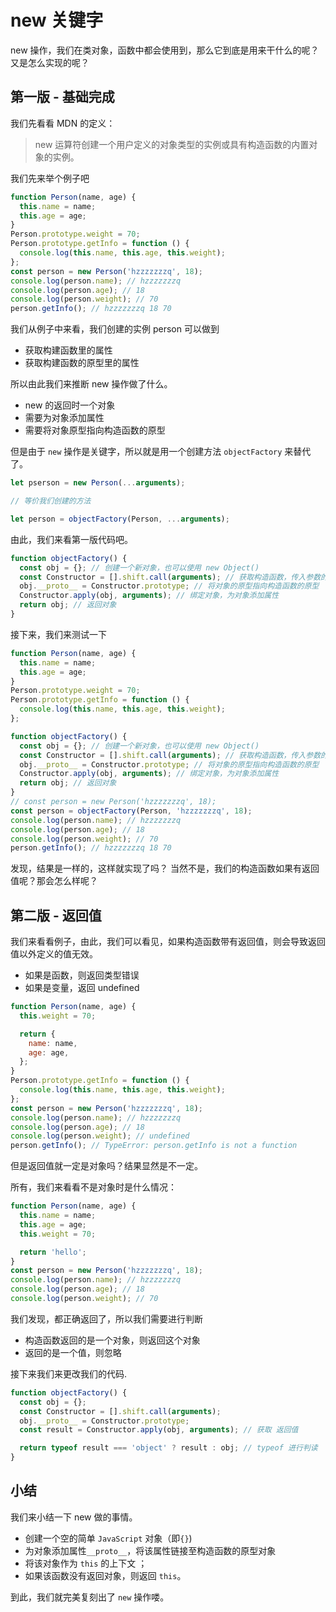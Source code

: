 # new 关键字

new 操作，我们在类对象，函数中都会使用到，那么它到底是用来干什么的呢？又是怎么实现的呢？

## 第一版 - 基础完成

我们先看看 MDN 的定义：

> new 运算符创建一个用户定义的对象类型的实例或具有构造函数的内置对象的实例。

我们先来举个例子吧

```javascript
function Person(name, age) {
  this.name = name;
  this.age = age;
}
Person.prototype.weight = 70;
Person.prototype.getInfo = function () {
  console.log(this.name, this.age, this.weight);
};
const person = new Person('hzzzzzzzq', 18);
console.log(person.name); // hzzzzzzzq
console.log(person.age); // 18
console.log(person.weight); // 70
person.getInfo(); // hzzzzzzzq 18 70
```

我们从例子中来看，我们创建的实例 person 可以做到

- 获取构建函数里的属性
- 获取构建函数的原型里的属性

所以由此我们来推断 new 操作做了什么。

- new 的返回时一个对象
- 需要为对象添加属性
- 需要将对象原型指向构造函数的原型

但是由于 `new` 操作是关键字，所以就是用一个创建方法 `objectFactory` 来替代了。

```javascript
let pserson = new Person(...arguments);

// 等价我们创建的方法

let person = objectFactory(Person, ...arguments);
```

由此，我们来看第一版代码吧。

```javascript
function objectFactory() {
  const obj = {}; // 创建一个新对象，也可以使用 new Object()
  const Constructor = [].shift.call(arguments); // 获取构造函数，传入参数的第一个值
  obj.__proto__ = Constructor.prototype; // 将对象的原型指向构造函数的原型
  Constructor.apply(obj, arguments); // 绑定对象，为对象添加属性
  return obj; // 返回对象
}
```

接下来，我们来测试一下

```javascript
function Person(name, age) {
  this.name = name;
  this.age = age;
}
Person.prototype.weight = 70;
Person.prototype.getInfo = function () {
  console.log(this.name, this.age, this.weight);
};

function objectFactory() {
  const obj = {}; // 创建一个新对象，也可以使用 new Object()
  const Constructor = [].shift.call(arguments); // 获取构造函数，传入参数的第一个值
  obj.__proto__ = Constructor.prototype; // 将对象的原型指向构造函数的原型
  Constructor.apply(obj, arguments); // 绑定对象，为对象添加属性
  return obj; // 返回对象
}
// const person = new Person('hzzzzzzzq', 18);
const person = objectFactory(Person, 'hzzzzzzzq', 18);
console.log(person.name); // hzzzzzzzq
console.log(person.age); // 18
console.log(person.weight); // 70
person.getInfo(); // hzzzzzzzq 18 70
```

发现，结果是一样的，这样就实现了吗？
当然不是，我们的构造函数如果有返回值呢？那会怎么样呢？

## 第二版 - 返回值

我们来看看例子，由此，我们可以看见，如果构造函数带有返回值，则会导致返回值以外定义的值无效。

- 如果是函数，则返回类型错误
- 如果是变量，返回 undefined

```javascript
function Person(name, age) {
  this.weight = 70;

  return {
    name: name,
    age: age,
  };
}
Person.prototype.getInfo = function () {
  console.log(this.name, this.age, this.weight);
};
const person = new Person('hzzzzzzzq', 18);
console.log(person.name); // hzzzzzzzq
console.log(person.age); // 18
console.log(person.weight); // undefined
person.getInfo(); // TypeError: person.getInfo is not a function
```

但是返回值就一定是对象吗？结果显然是不一定。

所有，我们来看看不是对象时是什么情况：

```javascript
function Person(name, age) {
  this.name = name;
  this.age = age;
  this.weight = 70;

  return 'hello';
}
const person = new Person('hzzzzzzzq', 18);
console.log(person.name); // hzzzzzzzq
console.log(person.age); // 18
console.log(person.weight); // 70
```

我们发现，都正确返回了，所以我们需要进行判断

- 构造函数返回的是一个对象，则返回这个对象
- 返回的是一个值，则忽略

接下来我们来更改我们的代码.

```javascript
function objectFactory() {
  const obj = {};
  const Constructor = [].shift.call(arguments);
  obj.__proto__ = Constructor.prototype;
  const result = Constructor.apply(obj, arguments); // 获取 返回值

  return typeof result === 'object' ? result : obj; // typeof 进行判读
}
```

## 小结

我们来小结一下 new 做的事情。

- 创建一个空的简单 `JavaScript` 对象（即`{}`)
- 为对象添加属性`__proto__`，将该属性链接至构造函数的原型对象
- 将该对象作为 `this` 的上下文 ；
- 如果该函数没有返回对象，则返回 `this`。

到此，我们就完美复刻出了 `new` 操作喽。
